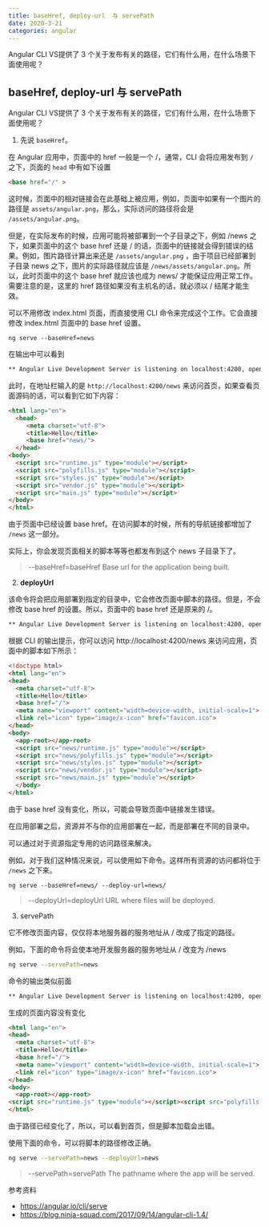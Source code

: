 ```yaml
---
title: baseHref, deploy-url  与 servePath    
date: 2020-3-21
categories: angular
---
```

Angular CLI VS提供了 3 个关于发布有关的路径，它们有什么用，在什么场景下面使用呢？
<!-- more -->
## baseHref, deploy-url  与 servePath

Angular CLI VS提供了 3 个关于发布有关的路径，它们有什么用，在什么场景下面使用呢？

1. 先说 `baseHref`。

在 Angular 应用中，页面中的 href 一般是一个 /，通常，CLI 会将应用发布到 `/` 之下，页面的 `head` 中有如下设置 
```html
<base href="/" >
```
这时候，页面中的相对链接会在此基础上被应用，例如，页面中如果有一个图片的路径是 `assets/angular.png`，那么，实际访问的路径将会是 `/assets/angular.png`。

但是，在实际发布的时候，应用可能将被部署到一个子目录之下，例如  /news 之下，如果页面中的这个 base href 还是 / 的话，页面中的链接就会得到错误的结果。例如，图片路径计算出来还是 `/assets/angular.png` ，由于项目已经部署到子目录 news 之下，图片的实际路径就应该是 `/news/assets/angular.png`。所以，此时页面中的这个 base href 就应该也成为 news/ 才能保证应用正常工作。需要注意的是，这里的 href 路径如果没有主机名的话，就必须以 / 结尾才能生效。

可以不用修改 index.html 页面，而直接使用 CLI 命令来完成这个工作。它会直接修改 index.html 页面中的 base href 设置。

```base
ng serve --baseHref=news
```

在输出中可以看到

```bash
** Angular Live Development Server is listening on localhost:4200, open your browser on http://localhost:4200/news **
```

此时，在地址栏输入的是 `http://localhost:4200/news` 来访问首页，如果查看页面源码的话，可以看到它如下内容：

```html
<html lang="en">
  <head>
     <meta charset="utf-8">
     <title>Hello</title>
     <base href="news/">
  </head>
<body>
  <script src="runtime.js" type="module"></script>
  <script src="polyfills.js" type="module"></script>
  <script src="styles.js" type="module"></script>
  <script src="vendor.js" type="module"></script>
  <script src="main.js" type="module"></script>
</body>
</html>
```

由于页面中已经设置 base href。在访问脚本的时候，所有的导航链接都增加了 `/news` 这一部分。

实际上，你会发现页面相关的脚本等等也都发布到这个 news 子目录下了。

> --baseHref=baseHref	Base url for the application being built.

2. **deployUrl** 

该命令将会把应用部署到指定的目录中，它会修改页面中脚本的路径。但是，不会修改 base href 的设置。所以，页面中的 base href 还是原来的 /。

```bash
** Angular Live Development Server is listening on localhost:4200, open your browser on http://localhost:4200/news **
```

根据 CLI 的输出提示，你可以访问 http://localhost:4200/news 来访问应用，页面中的脚本如下所示：

```html
<!doctype html>
<html lang="en">
<head>
  <meta charset="utf-8">
  <title>Hello</title>
  <base href="/">
  <meta name="viewport" content="width=device-width, initial-scale=1">
  <link rel="icon" type="image/x-icon" href="favicon.ico">
</head>
<body>
  <app-root></app-root>
  <script src="news/runtime.js" type="module"></script>
  <script src="news/polyfills.js" type="module"></script>
  <script src="news/styles.js" type="module"></script>
  <script src="news/vendor.js" type="module"></script>
  <script src="news/main.js" type="module"></script>
  </body>
</html>

```

由于 base href 没有变化，所以，可能会导致页面中链接发生错误。

在应用部署之后，资源并不与你的应用部署在一起，而是部署在不同的目录中。

可以通过对于资源指定专用的访问路径来解决。

例如，对于我们这种情况来说，可以使用如下命令。这样所有资源的访问都将位于 `/news` 之下来。

```base
ng serve --baseHref=news/ --deploy-url=news/
```

>  --deployUrl=deployUrl		URL where files will be deployed.

3. servePath

它不修改页面内容，仅仅将本地服务器的服务地址从 / 改成了指定的路径。

例如，下面的命令将会使本地开发服务器的服务地址从 / 改变为 /news

```bash
ng serve --servePath=news
```

命令的输出类似前面

```bash
** Angular Live Development Server is listening on localhost:4200, open your browser on http://localhost:4200/news **
```

生成的页面内容没有变化

```html
<html lang="en">
<head>
  <meta charset="utf-8">
  <title>Hello</title>
  <base href="/">
  <meta name="viewport" content="width=device-width, initial-scale=1">
  <link rel="icon" type="image/x-icon" href="favicon.ico">
</head>
<body>
  <app-root></app-root>
<script src="runtime.js" type="module"></script><script src="polyfills.js" type="module"></script><script src="styles.js" type="module"></script><script src="vendor.js" type="module"></script><script src="main.js" type="module"></script></body>
</html>

```

由于路径已经变化了，所以，可以看到首页，但是脚本加载会出错。

使用下面的命令，可以将脚本的路径修改正确。

```bash
ng serve --servePath=news --deployUrl=news
```


> --servePath=servePath	The pathname where the app will be served.

参考资料

* https://angular.io/cli/serve
*  https://blog.ninja-squad.com/2017/09/14/angular-cli-1.4/

